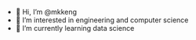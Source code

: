 - 👋 Hi, I’m @mkkeng
- 👀 I’m interested in engineering and computer science 
- 🌱 I’m currently learning data science

<!---
mkkeng/mkkeng is a ✨ special ✨ repository because its `README.md` (this file) appears on your GitHub profile.
You can click the Preview link to take a look at your changes.
--->
